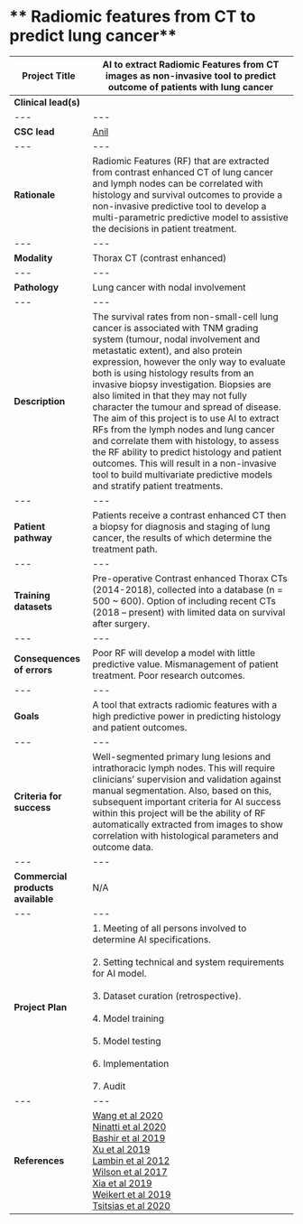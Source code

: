 # ** Radiomic features from CT to predict lung cancer**

| Project Title | AI to extract Radiomic Features from CT images as non-invasive tool to predict outcome of patients with lung cancer|
| --- | --- |
| <b>Clinical lead(s)</b> |  |
| --- | --- |
| <b>CSC lead</b> | [Anil](/team/anil.html) |
| --- | --- |
| <b>Rationale</b> | Radiomic Features (RF) that are extracted from contrast enhanced CT of lung cancer and lymph nodes can be correlated with histology and survival outcomes to provide a non-invasive predictive tool to develop a multi-parametric predictive model to assistive the decisions in patient treatment.   |
| --- | --- |
| <b>Modality</b> | Thorax CT (contrast enhanced)|
| --- | --- |
| <b>Pathology</b> | Lung cancer with nodal involvement |
| --- | --- |
| <b>Description</b> |   The survival rates from non-small-cell lung cancer is associated with TNM grading system (tumour, nodal involvement and metastatic extent), and also protein expression, however the only way to evaluate both is using histology results from an invasive biopsy investigation. Biopsies are also limited in that they may not fully character the tumour and spread of disease. The aim of this project is to use AI to extract RFs from the lymph nodes and lung cancer and correlate them with histology, to assess the RF ability to predict histology and patient outcomes. This will result in a non-invasive tool to build multivariate predictive models and stratify patient treatments.    |
| --- | --- |
| <b>Patient pathway</b> | Patients receive a contrast enhanced CT then a biopsy for diagnosis and staging of lung cancer, the results of which determine the treatment path.  |
| --- | --- |
| <b>Training datasets</b> | Pre-operative Contrast enhanced Thorax CTs (2014-2018), collected into a database (n = 500 ~ 600). Option of including recent CTs (2018 – present) with limited data on survival after surgery.  |
| --- | --- |
| <b>Consequences of errors</b> | Poor RF will develop a model with little predictive value. Mismanagement of patient treatment. Poor research outcomes. |
| --- | --- |
| <b>Goals</b> | A tool that extracts radiomic features with a high predictive power in predicting histology and patient outcomes. |
| --- | --- |
| <b>Criteria for success</b> | Well-segmented primary lung lesions and intrathoracic lymph nodes. This will require clinicians’ supervision and validation against manual segmentation. Also, based on this, subsequent important criteria for AI success within this project will be the ability of RF automatically extracted from images to show correlation with histological parameters and outcome data. |
| --- | --- |
| <b>Commercial products available</b> | N/A|
| --- | --- |
| <b>Project Plan</b> | 1.	Meeting of all persons involved to determine AI specifications. <br><br> 2.	Setting technical and system requirements for AI model. <br> <br> 3. Dataset curation (retrospective). <br><br> 4.	Model training<br><br>5.	Model testing <br><br>6.	Implementation <br><br>7. Audit|
| --- | --- |
| <b>References</b> |  <a href="https://doi.org/10.1016/j.ejrad.2020.109150"> Wang et al 2020 </a> <br> <a href="https://doi.org/10.3390/diagnostics10060359"> Ninatti et al 2020 </a> <br> <a href="https://doi.org/10.1259/bjr.20190159"> Bashir et al 2019 </a> <br>  <a href="https://doi.org/10.1158/1078-0432.ccr-18-2495"> Xu et al 2019 </a> <br> <a href="https://doi.org/10.1016/j.ejca.2011.11.036"> Lambin et al 2012 </a> <br> <a href="https://tlcr.amegroups.com/article/view/12141/10357"> Wilson et al 2017 </a> <br> <a href="https://doi.org/10.3389/fonc.2020.00418"> Xia et al 2019 </a> <br> <a href="https://doi.org/10.1155/2019/1545747"> Weikert et al 2019 </a> <br> <a href="https://doi.org/10.1016/j.lungcan.2020.11.005"> Tsitsias et al 2020 </a> <br>   |